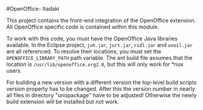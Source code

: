 #OpenOffice- Itadaki

This project contains the front-end integration of the OpenOffice extension. All OpenOffice specific code is contained within this module.

To work with this code, you must have the OpenOffice Java libraries available. In the Eclipse project, `juh.jar`, `jurt.jar`, `ridl.jar` and `unoil.jar` are all referenced. To resolve their locations, you must set the `OPENOFFICE_LIBRARY_PATH` path variable. The ant build file assumes that the location is `/usr/lib/openoffice.org2.0`, but this will only work for *nux users.

For building a new version with a different version the top-level build scripts version property has to be changed. After this the version number in nearly all files in directory "unopackage" have to be adjusted! Otherwise the newly build extension will be installed but not work.
